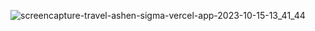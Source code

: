 ![screencapture-travel-ashen-sigma-vercel-app-2023-10-15-13_41_44](https://github.com/nabinkdl/Travel/assets/105159506/f637c407-c235-4917-9ab7-2c120edf7fe5)
